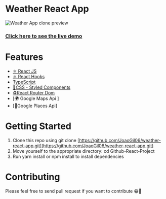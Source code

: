 # Weather React App

![Weather App clone preview](https://github.com/JoaoGil06/weather-react-app/blob/main/src/assets/weather-react-app.gif) 
### [Click here to see the live demo](https://cocky-minsky-bbbdfa.netlify.app/) 

# Features
* [⚛ React JS](https://reactjs.org/)
* [⚛ React Hooks](https://reactjs.org/docs/hooks-intro.html)
* [TypeScript](https://www.typescriptlang.org/)
* [💅CSS - Styled Components](https://styled-components.com/)
* [♻️React Router Dom](https://github.com/ReactTraining/react-router)
* [🌍 Google Maps Api ]
* [📍Google Places Api]

# Getting Started
1. Clone this repo using git clone [https://github.com/JoaoGil06/weather-react-app.git](https://github.com/JoaoGil06/weather-react-app.git)
1. Move yourself to the appropriate directory: cd Github-React-Project
1. Run yarn install or npm install to install dependencies

# Contributing
Please feel free to send pull request if you want to contribute 😁🚀
